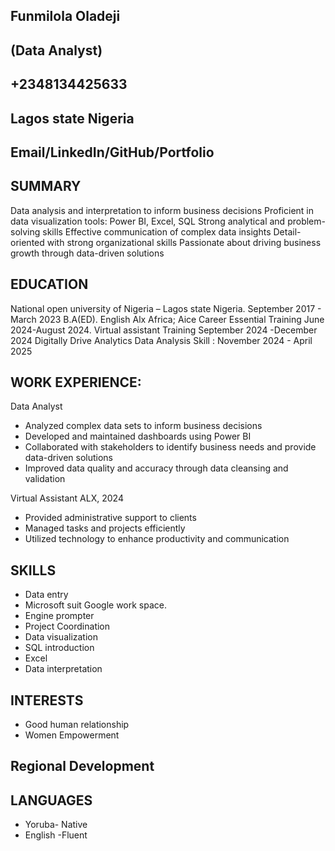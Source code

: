 ##                                                Funmilola Oladeji
##                                                 (Data Analyst)
##                                                +2348134425633
##                                             Lagos state Nigeria 
##                                        Email/LinkedIn/GitHub/Portfolio 

##  SUMMARY
Data analysis and interpretation to inform business decisions
Proficient in data visualization tools: Power BI, Excel, SQL
Strong analytical and problem-solving skills
Effective communication of complex data insights
Detail-oriented with strong organizational skills
 Passionate about driving business growth through data-driven solutions
 
##  EDUCATION
National open university of Nigeria – Lagos state Nigeria.
September 2017 - March 2023
B.A(ED). English 
Alx Africa;
Aice Career Essential Training June 2024-August 2024.
Virtual assistant Training September 2024 -December 2024
Digitally Drive Analytics 
Data Analysis Skill : November 2024 - April 2025

##  WORK EXPERIENCE:
Data Analyst
 -   Analyzed complex data sets to inform business decisions
 -   Developed and maintained dashboards using Power BI
 -   Collaborated with stakeholders to identify business needs and provide data-driven solutions
 -   Improved data quality and accuracy through data cleansing and validation

Virtual Assistant ALX, 2024
-   Provided administrative support to clients
-    Managed tasks and projects efficiently
-    Utilized technology to enhance productivity and communication
  
##  SKILLS
-  Data entry 
-  Microsoft suit
Google work space.
-  Engine prompter
-  Project Coordination
- Data visualization 
- SQL introduction 
- Excel 
- Data interpretation
 
##  INTERESTS
-  Good human relationship
-  Women Empowerment
   
##  Regional Development

##  LANGUAGES

-  Yoruba- Native
-  English -Fluent

